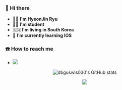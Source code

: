 <!--![header](https://capsule-render.vercel.app/api?type=rect)-->
<!-- -->

### 👋 Hi there
- 🙋‍♂️ **I'm HyeonJin Ryu**
- 👨‍🎓 **I'm student**
- 🇰🇷 **I'm living in South Korea**
- 🌱 **I’m currently learning IOS**


### ☎️ How to reach me
- <img src="https://img.shields.io/badge/Gmail-EA4335?style=flat-square&logo=Gmail&logoColor=white"/></a>
<!-- - <img src="https://img.shields.io/badge/Gmail-EA4335?style=flat-square&logo=Gmail&logoColor=white"/></a>-->
<div align="center">
  
  ![dbguswls030's GitHub stats](https://github-readme-stats.vercel.app/api?username=dbguswls030&show_icons=true&theme=radical)
 
  <!-- [![Top Langs](https://github-readme-stats.vercel.app/api/top-langs/?username=dbguswls030&layout=compact)](https://github.com/dbguswls030/github-readme-stats) -->

  <img src="https://img.shields.io/badge/Swift-F05138?style=flat-square&logo=Swift&logoColor=white"/></a>
</div>

<!--
**dbguswls030/dbguswls030** is a ✨ _special_ ✨ repository because its `README.md` (this file) appears on your GitHub profile.

Here are some ideas to get you started:

- 🔭 I’m currently working on ...
- 🌱 I’m currently learning ...
- 👯 I’m looking to collaborate on ...
- 🤔 I’m looking for help with ...
- 💬 Ask me about ...
- 📫 How to reach me: ...
- 😄 Pronouns: ...
- ⚡ Fun fact: ...
-->

